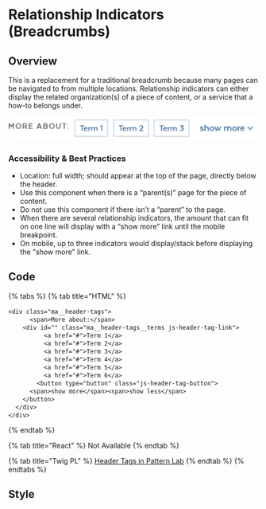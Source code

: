 # Relationship Indicators \(Breadcrumbs\)

## Overview

This is a replacement for a traditional breadcrumb because many pages can be navigated to from multiple locations. Relationship indicators can either display the related organization\(s\) of a piece of content, or a service that a how-to belongs under.

![](../../.gitbook/assets/headertags%20%281%29.png)

### Accessibility & Best Practices

* Location: full width; should appear at the top of the page, directly below the header.
* Use this component when there is a “parent\(s\)” page for the piece of content.
* Do not use this component if there isn’t a “parent” to the page.
* When there are several relationship indicators, the amount that can fit on one line will display with a “show more” link until the mobile breakpoint.
* On mobile, up to three indicators would display/stack before displaying the "show more" link.

## Code

{% tabs %}
{% tab title="HTML" %}
```markup
<div class="ma__header-tags">
      <span>More about:</span>
    <div id="" class="ma__header-tags__terms js-header-tag-link">
          <a href="#">Term 1</a>
          <a href="#">Term 2</a>
          <a href="#">Term 3</a>
          <a href="#">Term 4</a>
          <a href="#">Term 5</a>
          <a href="#">Term 6</a>
        <button type="button" class="js-header-tag-button">
      <span>show more</span><span>show less</span>
    </button>
  </div>
</div>
```
{% endtab %}

{% tab title="React" %}
Not Available
{% endtab %}

{% tab title="Twig PL" %}
[Header Tags in Pattern Lab](https://mayflower.digital.mass.gov/?p=molecules-header-tags)
{% endtab %}
{% endtabs %}

## Style

